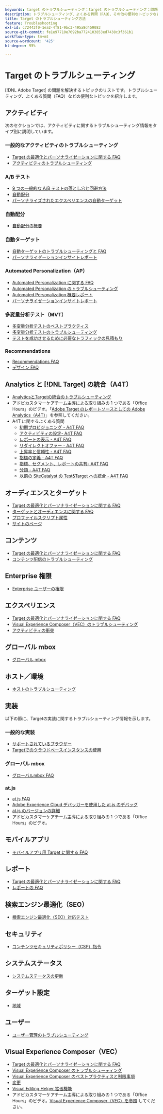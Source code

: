 ```yaml
---
keywords: target のトラブルシューティング；target のトラブルシューティング；問題の解決
description: トラブルシューティング、よくある質問（FAQ）、その他の便利なトピックなど、Adobe Target の問題を解決するのに役立つトピックのリストをご確認ください。
title: Target のトラブルシューティング方法
feature: Troubleshooting
exl-id: c72443f0-1ea2-4f81-9bc3-495a8d459083
source-git-commit: fe1e97710e7692ba7724103853ed7438c3f361b1
workflow-type: tm+mt
source-wordcount: '425'
ht-degree: 95%

---
```


# Target のトラブルシューティング

[!DNL Adobe Target] の問題を解決するトピックのリストです。トラブルシューティング、よくある質問（FAQ）などの便利なトピックを紹介します。

## アクティビティ

次のセクションでは、アクティビティに関するトラブルシューティング情報をタイプ別に説明しています。

### 一般的なアクティビティのトラブルシューティング

* [Target の最適化とパーソナライゼーションに関する FAQ](/help/main/c-intro/cmp-target-standard-cheatsheet.md)
* [アクティビティのトラブルシューティング](/help/main/c-activities/c-troubleshooting-activities/troubleshooting-activities.md)

### A/B テスト

* [9 つの一般的な A/B テストの落とし穴と回避方法](/help/main/c-activities/t-test-ab/common-ab-testing-pitfalls.md)
* [自動配分](/help/main/c-activities/automated-traffic-allocation/automated-traffic-allocation.md)
* [パーソナライズされたエクスペリエンスの自動ターゲット](/help/main/c-activities/auto-target/auto-target-to-optimize.md)

### 自動配分

* [自動配分の概要](/help/main/c-activities/automated-traffic-allocation/automated-traffic-allocation.md#section_0E72C1D72DE74F589F965D4B1763E5C3)

### 自動ターゲット

* [自動ターゲットのトラブルシューティングと FAQ](/help/main/c-activities/auto-target/auto-target-troubleshooting-faqs.md)
* [パーソナライゼーションインサイトレポート](/help/main/c-reports/c-personalization-insights-reports/personalization-insights-reports.md)

### Automated Personalization（AP）

* [Automated Personalization に関する FAQ](/help/main/c-activities/t-automated-personalization/automated-personalization-faq.md)
* [Automated Personalization のトラブルシューティング](/help/main/c-activities/t-automated-personalization/ap-trouble.md)
* [Automated Personalization 概要レポート](/help/main/c-reports/personalization-reports/reports-ap.md)
* [パーソナライゼーションインサイトレポート](/help/main/c-reports/c-personalization-insights-reports/personalization-insights-reports.md)

### 多変量分析テスト（MVT）

* [多変量分析テストのベストプラクティス](/help/main/c-activities/c-multivariate-testing/best-practices.md)
* [多変量分析テストのトラブルシューティング](/help/main/c-activities/c-multivariate-testing/best-practices.md)
* [テストを成功させるために必要なトラフィックの見積もり](/help/main/c-activities/c-multivariate-testing/t-create-multivariate-test/traffic-estimator.md)

### Recommendations

* [Recommendations FAQ](/help/main/c-recommendations/c-recommendations-faq/recommendations-faq.md)
* [デザイン FAQ](/help/main/c-recommendations/c-design-overview/template-faq.md)

## Analytics と [!DNL Target] の統合（A4T）

* [AnalyticsとTargetの統合のトラブルシューティング](/help/main/c-integrating-target-with-mac/a4t/c-a4t-troubleshooting/a4t-troubleshooting.md)
* アドビカスタマーケアチーム主導による取り組みの 1 つである「Office Hours」のビデオ。「[Adobe Target のレポートソースとしての Adobe Analytics（A4T）](/help/main/c-integrating-target-with-mac/a4t/a4t.md)」を参照してください。
* A4T に関するよくある質問
   * [初期プロビジョニング - A4T FAQ](/help/main/c-integrating-target-with-mac/a4t/r-a4t-faq/a4t-faq-initial-provisioning.md)
   * [アクティビティの設定- A4T FAQ](/help/main/c-integrating-target-with-mac/a4t/r-a4t-faq/a4t-faq-activity-setup.md)
   * [レポートの表示 - A4T FAQ](/help/main/c-integrating-target-with-mac/a4t/r-a4t-faq/a4t-faq-viewing-reports.md)
   * [リダイレクトオファー - A4T FAQ](/help/main/c-integrating-target-with-mac/a4t/r-a4t-faq/a4t-faq-redirect-offers.md)
   * [上昇率と信頼性 - A4T FAQ](/help/main/c-integrating-target-with-mac/a4t/r-a4t-faq/a4t-faq-lift-and-confidence.md)
   * [指標の定義 - A4T FAQ](/help/main/c-integrating-target-with-mac/a4t/r-a4t-faq/a4t-faq-metric-definition.md)
   * [指標、セグメント、レポートの共有- A4T FAQ](/help/main/c-target/c-troubleshooting-targets-and-audiences/a4t-faq-sharing-metrics-audiences-reports.md)
   * [分類 - A4T FAQ](/help/main/c-integrating-target-with-mac/a4t/r-a4t-faq/a4t-faq-classifications.md)
   * [以前の SiteCatalyst の Test&amp;Target への統合 - A4T FAQ](/help/main/c-integrating-target-with-mac/a4t/r-a4t-faq/a4t-faq-old-integration.md)

## オーディエンスとターゲット

* [Target の最適化とパーソナライゼーションに関する FAQ](/help/main/c-intro/cmp-target-standard-cheatsheet.md)
* [ターゲットとオーディエンスに関する FAQ](/help/main/c-target/c-troubleshooting-targets-and-audiences/troubleshooting-targets-and-audiences.md)
* [プロファイルスクリプト属性](/help/main/c-target/c-visitor-profile/profile-parameters.md)
* [サイトのページ](/help/main/c-target/c-audiences/c-target-rules/site-pages.md)

## コンテンツ

* [Target の最適化とパーソナライゼーションに関する FAQ](/help/main/c-intro/cmp-target-standard-cheatsheet.md)
* [コンテンツ配信のトラブルシューティング](/help/main/c-activities/c-troubleshooting-activities/content-trouble.md)

## Enterprise 権限

* [Enterprise ユーザーの権限](/help/main/administrating-target/c-user-management/property-channel/property-channel.md)

## エクスペリエンス

* [Target の最適化とパーソナライゼーションに関する FAQ](/help/main/c-intro/cmp-target-standard-cheatsheet.md)
* [Visual Experience Composer（VEC）のトラブルシューティング](/help/main/c-experiences/c-visual-experience-composer/r-troubleshoot-composer/troubleshoot-composer.md)
* [アクティビティの衝突](/help/main/c-experiences/c-visual-experience-composer/activity-collisions.md)

## グローバル mbox

* [グローバル mbox](https://experienceleague.adobe.com/docs/target-dev/developer/client-side/global-mbox/global-mbox-faq.html)

## ホスト／環境

* [ホストのトラブルシューティング](/help/main/administrating-target/hosts.md)

## 実装

以下の節に、Targetの実装に関するトラブルシューティング情報を示します。

### 一般的な実装

* [サポートされているブラウザー](https://experienceleague.adobe.com/docs/target-dev/developer/implementation/supported-browsers.html)
* [Targetでのクラウドベースインスタンスの使用](https://experienceleague.adobe.com/docs/target-dev/developer/client-side/at-js-implementation/functions-overview/targeting-using-cloud-based-instances.html)

### グローバル mbox

* [グローバルmbox FAQ](https://experienceleague.adobe.com/docs/target-dev/developer/client-side/global-mbox/global-mbox-faq.html)

### at.js

* [at.js FAQ](https://experienceleague.adobe.com/docs/target-dev/developer/client-side/at-js-implementation/target-atjs-faq.html)
* [Adobe Experience Cloud デバッガーを使用した at.js のデバッグ](https://experienceleague.adobe.com/docs/target-dev/developer/client-side/at-js-implementation/functions-overview/target-debugging-atjs.html)
* [at.js のバージョンの詳細](https://experienceleague.adobe.com/docs/target-dev/developer/client-side/at-js-implementation/target-atjs-versions.html?lang=ja)
* アドビカスタマーケアチーム主導による取り組みの 1 つである「Office Hours」のビデオ。

## モバイルアプリ

* [モバイルアプリ用 Target に関する FAQ](https://experienceleague.adobe.com/docs/target-dev/developer/mobile-apps/mobile-faq.html)

## レポート

* [Target の最適化とパーソナライゼーションに関する FAQ](/help/main/c-intro/cmp-target-standard-cheatsheet.md)
* [レポートの FAQ](/help/main/c-reports/reporting-frequently-asked-questions.md)

## 検索エンジン最適化（SEO）

* [検索エンジン最適化（SEO）対応テスト](https://experienceleague.adobe.com/docs/target-dev/developer/client-side/at-js-implementation/at-js/how-atjs-works.html)

## セキュリティ

* [コンテンツセキュリティポリシー（CSP）指令](https://experienceleague.adobe.com/docs/target-dev/developer/implementation/privacy/content-security-policy.html?lang=ja)

## システムステータス

* [システムステータスの更新](/help/main/r-release-notes/system-status-updates.md)

## ターゲット設定

* [地域](/help/main/c-target/c-audiences/c-target-rules/geo.md)

## ユーザー

* [ユーザー管理のトラブルシューティング](/help/main/administrating-target/c-user-management/c-user-management/troubleshooting-user-management.md)

## Visual Experience Composer（VEC）

* [Target の最適化とパーソナライゼーションに関する FAQ](/help/main/c-intro/cmp-target-standard-cheatsheet.md)
* [Visual Experience Composer のトラブルシューティング](/help/main/c-experiences/c-visual-experience-composer/r-troubleshoot-composer/troubleshoot-composer.md)
* [Visual Experience Composer のベストプラクティスと制限事項](/help/main/c-experiences/c-visual-experience-composer/experience-composer-best-practices.md)
* [変更](/help/main/c-experiences/c-visual-experience-composer/c-vec-code-editor/vec-code-editor.md)
* [Visual Editing Helper 拡張機能](/help/main/c-experiences/c-visual-experience-composer/r-troubleshoot-composer/visual-editing-helper-extension.md)
* アドビカスタマーケアチーム主導による取り組みの 1 つである「Office Hours」のビデオ。[Visual Experience Composer（VEC）を参照](/help/main/c-experiences/c-visual-experience-composer/visual-experience-composer.md) してください。
